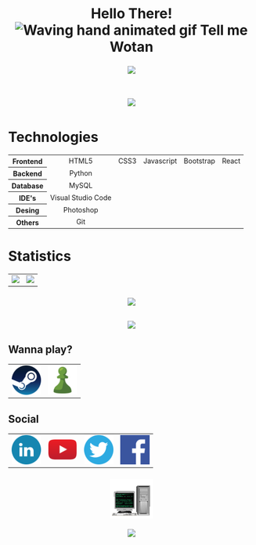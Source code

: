 <!--<img align='left' src='gif/computer1.gif' width='10%'/> 
-->
<h1 align=center>
  Hello There!
  <img src="https://raw.githubusercontent.com/nixin72/nixin72/master/wave.gif"
         alt="Waving hand animated gif"
         height="45"
         width="45" />
  Tell me Wotan</h1>

<!--
Mensaje typing
https://github.com/DenverCoder1/readme-typing-svg
![Typing SVG](https://readme-typing-svg.herokuapp.com?color=00FF00&multiline=true&height=120&lines=wotanCode%3A+Wake+up...;The+Matrix+has+you...;Follow+the+white+rabbit...;knock+knock+!!!)

<img src="https://readme-typing-svg.herokuapp.com?color=00FF00&multiline=true&height=120&lines=wotanCode%3A+Wake+up...;The+Matrix+has+you...;Follow+the+white+rabbit...;knock+knock+!!!"/>
-->

<h6 align=center>
<img align=center src='gif/wotanCodebanner.gif' width=450px/>
 </h6>

<h1 align=center>
<img aling="center" src="https://readme-typing-svg.herokuapp.com?width=328&lines=Welcome+to+my+profile+(%3E%E2%80%BF%E2%97%A0)%E2%9C%8C"/>
</h1>

<h1>Technologies</h1>
<table align='center'>
  <tr>
    <th align='center'>Frontend</th>
    <td align='center'>HTML5</td>
    <td align='center'>CSS3</td>
    <td align='center'>Javascript</td>
    <td align='center'>Bootstrap</td>
    <td align='center'>React</td>
  </tr>
  <tr>
    <th align='center'>Backend</th>
    <td align='center'>Python</td>
  </tr>
  <tr>
    <th align='center'>Database</th>
    <td align='center'>MySQL</td>
  </tr>
  <tr>
    <th align='center'>IDE's</th>
    <td align='center'>Visual Studio Code</td>
  </tr>
 <tr>
    <th align='center'>Desing</th>
    <td align='center'>Photoshop</td>
  </tr>
   <tr>
    <th align='center'>Others</th>
    <td align='center'>Git</td>
  </tr>
 </table>

<h1>Statistics</h1>
<!--
Repositorio para la Card de los lenguajes utilizados
https://github.com/anuraghazra/github-readme-stats
![wotanCode GitHub stats](https://github-readme-stats.vercel.app/api?username=wotanCode&hide_border=true&show_icons=true&theme=dark)
[![Top Langs](https://github-readme-stats.vercel.app/api/top-langs/?username=wotanCode&hide_border=true&layout=compact&theme=dark)]
-->
 <table align='center'>
  <tr>
    <!--<td><a href="https://www.linkedin.com/in/pedro-yanez-a1a9b773/"><img src="svg/discord-icon.svg" alt="Discord"></a></th>-->
    <td><img src="https://github-readme-stats.vercel.app/api/top-langs/?username=wotanCode&hide_border=true&layout=compact&theme=dark"/></td>
    <td><img src="https://github-readme-stats.vercel.app/api?username=wotanCode&hide_border=true&show_icons=true&theme=dark"/></td>
  </tr>
 </table>
 
<!--
Repositorio para grafico de actividad
https://github.com/Ashutosh00710/github-readme-activity-graph
![wotanCode github activity graph](https://activity-graph.herokuapp.com/graph?username=wotanCode&area=true&hide_border=true&line=3AFC30&theme=react-dark)
-->
<h3 align='center'>
<img src="https://activity-graph.herokuapp.com/graph?username=wotanCode&area=true&hide_border=true&line=3AFC30&theme=react-dark"/>
</h3>

<!--
Repositorio para esta Card
https://github.com/denvercoder1/github-readme-streak-stats
![GitHub Streak](http://github-readme-streak-stats.herokuapp.com?user=wotanCode&theme=dark&hide_border=true&ring=59BFFF&fire=FFFFFF&stroke=59BFFF&currStreakLabel=FFFFFF&sideNums=59BFFF&sideLabels=59BFFF&currStreakNum=FFFFFF&dates=00DD2BEE)
-->

<h3 align='center'>
  <img align='center' src="http://github-readme-streak-stats.herokuapp.com?user=wotanCode&theme=dark&hide_border=true&ring=59BFFF&fire=FFFFFF&stroke=59BFFF&currStreakLabel=FFFFFF&sideNums=59BFFF&sideLabels=59BFFF&currStreakNum=FFFFFF&dates=00DD2BEE"/>
</h3>


## Wanna play?
<table align='center'>
  <tr>
    <!--<td><a href="https://www.linkedin.com/in/pedro-yanez-a1a9b773/"><img src="svg/discord-icon.svg" alt="Discord"></a></th>-->
    <td align='center'><a href="https://steamcommunity.com/id/idzenc"><img src="img/wannaplay/steam-icon.png" alt="Steam" width=60></a></td>
    <td align='center'><a href="https://www.chess.com/member/caballerodeplata"><img src="img/wannaplay/chess-icon.png" alt="Chess" width=60></a></td>
  </tr>
</table>

## Social
<table align='center'>
  <tr>
    <td align='center'><a href="https://www.linkedin.com/in/pedro-yanez/"><img src="img/social/linkedin-icon.png" alt="linkedin" width=60></a></td>
    <td align='center'><a href="https://www.youtube.com/channel/UCwISu2hFg7EpOIZ8aV7iS6g"><img src="img/social/youtube-iconv2.png" alt="youtube" width=60></a></td>
    <td align='center'><a href="https://twitter.com/wotanCode"><img src="img/social/twitter-icon.png" alt="twitter" width=60></a></td>
    <td align='center'><a href="https://www.facebook.com/pedro.hackdeluz/"><img src="img/social/facebook-iconv2.png" alt="facebook" width=60></a></td>
  </tr>
 </table>
 
<!--
Repositorio original de la funcion de visitas
https://komarev.com/ghpvc/
![GitHub Views](https://komarev.com/ghpvc/?username=wotanCode&color=2685BF)
-->
<h3 align='center'>
 <p>
  <img src='gif/computer2.gif'/>
 </p>
  <img src="https://komarev.com/ghpvc/?username=wotanCode&color=0111C2">
</h3>
